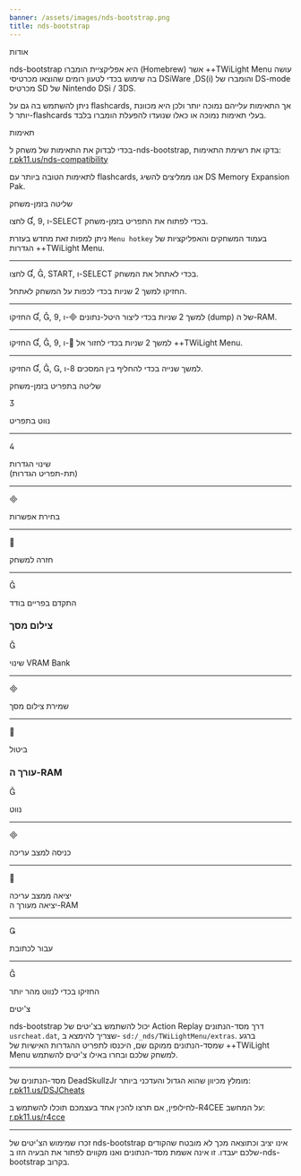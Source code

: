 ```yaml
---
banner: /assets/images/nds-bootstrap.png
title: nds-bootstrap
---
```


<div id="about" class="section-title">אודות</div>
<div class="section-body">
    <p>
        nds-bootstrap היא אפליקציית הומברו (Homebrew) אשר ++TWiLight Menu עושה בה שימוש בכדי לטעון רומים שהוצאו מכרטיסי DSiWare ,DS(i) והומברו של DS-mode מכרטיס SD של Nintendo DSi / 3DS.
    </p>
    <p>
        ניתן להשתמש בה גם על flashcards, אך התאימות עלייהם נמוכה יותר ולכן היא מכוונת יותר ל-flashcards בעלי תאימות נמוכה או כאלו שנועדו להפעלת הומברו בלבד.
    </p>
</div>

<div id="compatibility" class="section-title">תאימות</div>
<div class="section-body">
    <p>
        בכדי לבדוק את התאימות של משחק ל-nds-bootstrap, בדקו את רשימת התאימות:<br><a href="https://r.pk11.us/nds-compatibility">r.pk11.us/nds-compatibility</a>
    </p>
    <p>
        לתאימות הטובה ביותר עם flashcards, אנו ממליצים להשיג DS Memory Expansion Pak.
    </p>
</div>

<div id="controls" class="section-title">שליטה בזמן-משחק</div>
<div class="section-body">
    <p>
        לחצו &#xE004;, &#xE07A;, ו-SELECT בכדי לפתוח את התפריט בזמן-משחק.
    </p>
    <p>
        ניתן למפות זאת מחדש בעזרת <code>Menu hotkey</code> בעמוד המשחקים והאפליקציות של הגדרות ++TWiLight Menu.
    </p>
    <hr>
    <p>
        לחצו &#xE004;, &#xE005;, START, ו-SELECT בכדי לאתחל את המשחק.
    </p>
    <p>
        החזיקו למשך 2 שניות בכדי לכפות על המשחק לאתחל.
    </p>
    <hr>
    <p>
        החזיקו &#xE004;, &#xE005;, &#xE07A;, ו-&#xE000; למשך 2 שניות בכדי ליצור היטל-נתונים (dump) של ה-RAM.
    </p>
    <hr>
    <p>
        החזיקו &#xE004;, &#xE005;, &#xE07A;, ו-&#xE001; למשך 2 שניות בכדי לחזור אל ++TWiLight Menu.
    </p>
    <hr>
    <p>
        החזיקו &#xE004;, &#xE005;, &#xE002;, ו-&#xE079; למשך שנייה בכדי להחליף בין המסכים.
    </p>
</div>

<div id="menu-controls" class="section-title">שליטה בתפריט בזמן-משחק</div>
<div class="section-body">
    <div class="button-action-group">
        <p class="button-action button">&#xE07D;</p>
        <p class="button-action-text">נווט בתפריט</p>
    </div>
    <hr>
    <div class="button-action-group">
        <p class="button-action button">&#xE07E;</p>
        <p class="button-action-text">שינוי הגדרות<br>(תת-תפריט הגדרות)</p>
    </div>
    <hr>
    <div class="button-action-group">
        <p class="button-action button">&#xE000;</p>
        <p class="button-action-text">בחירת אפשרות</p>
    </div>
    <hr>
    <div class="button-action-group">
        <p class="button-action button">&#xE001;</p>
        <p class="button-action-text">חזרה למשחק</p>
    </div>
    <hr>
    <div class="button-action-group">
        <p class="button-action button">&#xE005;</p>
        <p class="button-action-text">התקדם בפריים בודד</p>
    </div>
    <h3>צילום מסך</h3>
    <div class="button-action-group">
        <p class="button-action button">&#xE006;</p>
        <p class="button-action-text">שינוי VRAM Bank</p>
    </div>
    <hr>
    <div class="button-action-group">
        <p class="button-action button">&#xE000;</p>
        <p class="button-action-text">שמירת צילום מסך</p>
    </div>
    <hr>
    <div class="button-action-group">
        <p class="button-action button">&#xE001;</p>
        <p class="button-action-text">ביטול</p>
    </div>
    <h3>עורך ה-RAM</h3>
    <div class="button-action-group">
        <p class="button-action button">&#xE006;</p>
        <p class="button-action-text">נווט</p>
    </div>
    <hr>
    <div class="button-action-group">
        <p class="button-action button">&#xE000;</p>
        <p class="button-action-text">כניסה למצב עריכה</p>
    </div>
    <hr>
    <div class="button-action-group">
        <p class="button-action button">&#xE001;</p>
        <p class="button-action-text">יציאה ממצב עריכה<br>יציאה מעורך ה-RAM</p>
    </div>
    <hr>
    <div class="button-action-group">
        <p class="button-action button">&#xE003;</p>
        <p class="button-action-text">עבור לכתובת</p>
    </div>
    <hr>
    <div class="button-action-group">
        <p class="button-action button">&#xE005;</p>
        <p class="button-action-text">החזיקו בכדי לנווט מהר יותר</p>
    </div>
</div>

<div id="cheats" class="section-title">צ'יטים</div>
<div class="section-body">
    <p>
        nds-bootstrap יכול להשתמש בצ'יטים של Action Replay דרך מסד-הנתונים <code>usrcheat.dat</code>, שצריך להימצא ב- <code>sd:/_nds/TWiLightMenu/extras</code>. ברגע שמסד-הנתונים ממוקם שם, היכנסו לתפריט ההגדרות האישיות של ++TWiLight Menu למשחק שלכם ובחרו באילו צ'יטים להשתמש.
    </p>
    <hr>
    <p>
        מסד-הנתונים של DeadSkullzJr מומלץ מכיוון שהוא הגדול והעדכני ביותר:<br><a href="https://r.pk11.us/DSJCheats">r.pk11.us/DSJCheats</a>
    </p>
    <p>
        לחילופין, אם תרצו להכין אחד בעצמכם תוכלו להשתמש ב-R4CEE על המחשב:<br><a href="https://r.pk11.us/r4cce">r.pk11.us/r4cce</a>
    </p>
    <hr>
    <p>
        זכרו שמימוש הצ'יטים של nds-bootstrap אינו יציב וכתוצאה מכך לא מובטח שהקודים שלכם יעבדו. זו אינה אשמת מסד-הנתונים ואנו מקווים לפתור את הבעיה הזו ב-nds-bootstrap בקרוב.
    </p>
</div>
